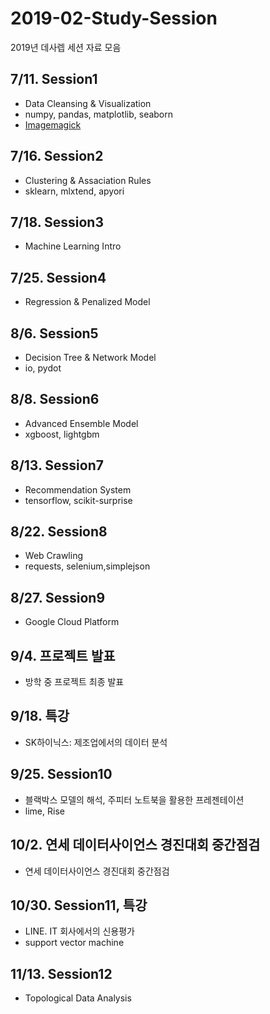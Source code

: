 # 2019-02-Study-Session

2019년 데사렙 세션 자료 모음

## 7/11. Session1
- Data Cleansing & Visualization
- numpy, pandas, matplotlib, seaborn
- [Imagemagick](https.//imagemagick.org/script/download.php)

## 7/16. Session2
- Clustering & Assaciation Rules
- sklearn, mlxtend, apyori

## 7/18. Session3
- Machine Learning Intro

## 7/25. Session4
- Regression & Penalized Model

## 8/6. Session5
- Decision Tree & Network Model
- io, pydot

## 8/8. Session6
- Advanced Ensemble Model
- xgboost, lightgbm

## 8/13. Session7
- Recommendation System
- tensorflow, scikit-surprise

## 8/22. Session8
- Web Crawling
- requests, selenium,simplejson

## 8/27. Session9
- Google Cloud Platform

## 9/4. 프로젝트 발표
- 방학 중 프로젝트 최종 발표

## 9/18. 특강
- SK하이닉스: 제조업에서의 데이터 분석

## 9/25. Session10
- 블랙박스 모델의 해석, 주피터 노트북을 활용한 프레젠테이션
- lime, Rise

## 10/2. 연세 데이터사이언스 경진대회 중간점검
- 연세 데이터사이언스 경진대회 중간점검

## 10/30. Session11, 특강
- LINE. IT 회사에서의 신용평가
- support vector machine

## 11/13. Session12
- Topological Data Analysis

